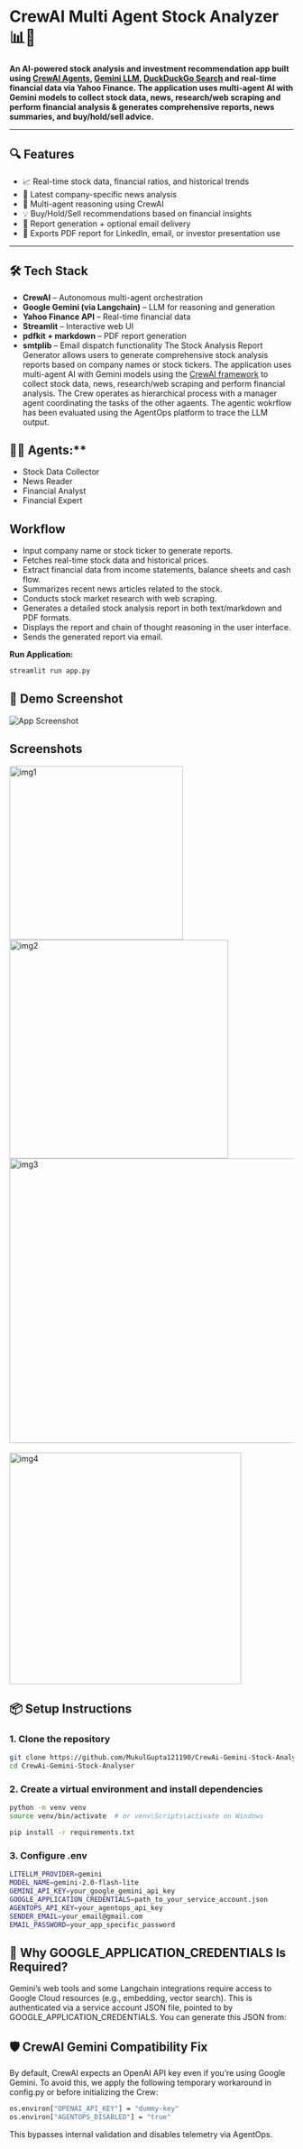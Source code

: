 

# CrewAI Multi Agent Stock Analyzer 📊🤖
**An AI-powered stock analysis and investment recommendation app built using [CrewAI Agents](https://www.crewai.com), [Gemini LLM](https://ai.google.dev/), [DuckDuckGo Search](https://duckduckgo.com/) and real-time financial data via Yahoo Finance. The application uses multi-agent AI with Gemini models to collect stock data, news, research/web scraping and perform financial analysis & generates comprehensive reports, news summaries, and buy/hold/sell advice.**


---

## 🔍 Features

- 📈 Real-time stock data, financial ratios, and historical trends
- 📰 Latest company-specific news analysis
- 🧠 Multi-agent reasoning using CrewAI
- 💡 Buy/Hold/Sell recommendations based on financial insights
- 📨 Report generation + optional email delivery
- 🧾 Exports PDF report for LinkedIn, email, or investor presentation use

---

## 🛠️ Tech Stack

- **CrewAI** – Autonomous multi-agent orchestration
- **Google Gemini (via Langchain)** – LLM for reasoning and generation
- **Yahoo Finance API** – Real-time financial data
- **Streamlit** – Interactive web UI
- **pdfkit + markdown** – PDF report generation
- **smtplib** – Email dispatch functionality
The Stock Analysis Report Generator allows users to generate comprehensive stock analysis reports based on company names or stock tickers. The application uses multi-agent AI with Gemini models using the [CrewAI framework](https://github.com/crewAIInc/crewAI) to collect stock data, news, research/web scraping and perform financial analysis. The Crew operates as hierarchical process with a manager agent coordinating the tasks of the other agaents. The agentic wokrflow has been evaluated using the AgentOps platform to trace the LLM output.

## 🤖🤖 Agents:**
- Stock Data Collector
- News Reader
- Financial Analyst
- Financial Expert

## Workflow
- Input company name or stock ticker to generate reports.
- Fetches real-time stock data and historical prices.
- Extract financial data from income statements, balance sheets and cash flow.
- Summarizes recent news articles related to the stock.
- Conducts stock market research with web scraping. 
- Generates a detailed stock analysis report in both text/markdown and PDF formats.
- Displays the report and chain of thought reasoning in the user interface. 
- Sends the generated report via email.

**Run Application:**
```bash
streamlit run app.py
```
## 🚀 Demo Screenshot

![App Screenshot](screenshot.png)

## Screenshots
<img width="308" alt="img1" src="https://github.com/user-attachments/assets/f087f0ab-4a62-4de4-8235-79d588f9acc8">
<img width="388" alt="img2" src="https://github.com/user-attachments/assets/592d5a9b-7118-407e-bb55-39610414ffb6">
<img width="505" alt="img3" src="https://github.com/user-attachments/assets/fef3d724-0c81-49f9-a949-80ccd7e63938"><br></br>
<img width="411" alt="img4" src="https://github.com/user-attachments/assets/5892b045-ab56-4e52-a1eb-92cf7ad8fa15">

## 📦 Setup Instructions

### 1. Clone the repository

```bash
git clone https://github.com/MukulGupta121190/CrewAi-Gemini-Stock-Analyser.git
cd CrewAi-Gemini-Stock-Analyser
```

### 2. Create a virtual environment and install dependencies
```bash
python -m venv venv
source venv/bin/activate  # or venv\Scripts\activate on Windows

pip install -r requirements.txt
```

### 3. Configure .env
```bash
LITELLM_PROVIDER=gemini
MODEL_NAME=gemini-2.0-flash-lite
GEMINI_API_KEY=your_google_gemini_api_key
GOOGLE_APPLICATION_CREDENTIALS=path_to_your_service_account.json
AGENTOPS_API_KEY=your_agentops_api_key
SENDER_EMAIL=your_email@gmail.com
EMAIL_PASSWORD=your_app_specific_password
```

## 🔐 Why GOOGLE_APPLICATION_CREDENTIALS Is Required?

Gemini’s web tools and some Langchain integrations require access to Google Cloud resources (e.g., embedding, vector search). This is authenticated via a service account JSON file, pointed to by GOOGLE_APPLICATION_CREDENTIALS.
You can generate this JSON from:

## 🛡️ CrewAI Gemini Compatibility Fix
By default, CrewAI expects an OpenAI API key even if you’re using Google Gemini. To avoid this, we apply the following temporary workaround in config.py or before initializing the Crew:
```bash
os.environ["OPENAI_API_KEY"] = "dummy-key"
os.environ["AGENTOPS_DISABLED"] = "true"
```
This bypasses internal validation and disables telemetry via AgentOps.
